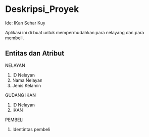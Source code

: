 # Deskripsi_Proyek
Ide: IKan Sehar Kuy

Aplikasi ini di buat untuk mempermudahkan para nelayang dan para membeli.

## Entitas dan Atribut
NELAYAN
1. ID Nelayan
2. Nama Nelayan
3. Jenis Kelamin

GUDANG IKAN
1. ID Nelayan
2. IKAN 

PEMBELI
1. Identintas pembeli
